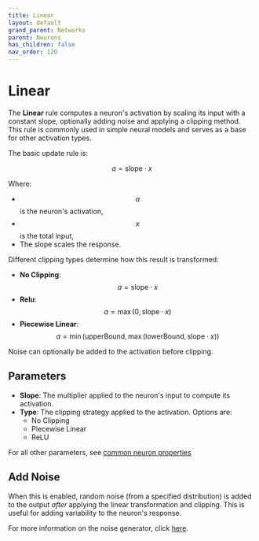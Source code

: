```yaml
---
title: Linear
layout: default
grand_parent: Networks
parent: Neurons
has_children: false
nav_order: 120
---
```


# Linear

The **Linear** rule computes a neuron's activation by scaling its input with a constant slope, optionally adding noise and applying a clipping method. This rule is commonly used in simple neural models and serves as a base for other activation types.

The basic update rule is:

$$
a = \text{slope} \cdot x
$$

Where:

- $$a$$ is the neuron's activation,
- $$x$$ is the total input,
- The slope scales the response.

Different clipping types determine how this result is transformed:

- **No Clipping**: $$a = \text{slope} \cdot x$$
- **Relu**: $$a = \max(0, \text{slope} \cdot x)$$
- **Piecewise Linear**: 
  $$
  a = \min(\text{upperBound}, \max(\text{lowerBound}, \text{slope} \cdot x))
  $$

Noise can optionally be added to the activation before clipping.

## Parameters

- **Slope**: The multiplier applied to the neuron's input to compute its activation.
- **Type**: The clipping strategy applied to the activation. Options are:
  - No Clipping
  - Piecewise Linear
  - ReLU
  
For all other parameters, see [common neuron properties](/docs/network/neurons/index#common-neuron-properties)

## Add Noise

When this is enabled, random noise (from a specified distribution) is added to the output *after* applying the linear transformation and clipping. This is useful for adding variability to the neuron's response.

For more information on the noise generator, click [here](../../utilities/randomizers.html).

